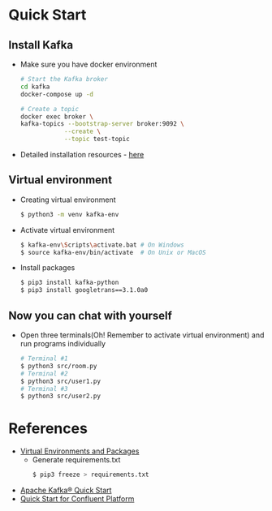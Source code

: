 # Quick Start

## Install Kafka

- Make sure you have docker environment
    ``` bash
    # Start the Kafka broker
    cd kafka
    docker-compose up -d

    # Create a topic
    docker exec broker \
    kafka-topics --bootstrap-server broker:9092 \
                --create \
                --topic test-topic
    ```

- Detailed installation resources - [here](#references)


## Virtual environment

- Creating virtual environment
    ```bash
    $ python3 -m venv kafka-env
    ```

- Activate virtual environment
    ```bash 
    $ kafka-env\Scripts\activate.bat # On Windows
    $ source kafka-env/bin/activate  # On Unix or MacOS
    ```

- Install packages
    ```bash
    $ pip3 install kafka-python
    $ pip3 install googletrans==3.1.0a0
    ```

## Now you can chat with yourself
- Open three terminals(Oh! Remember to activate virtual environment) and run programs individually
    ```bash
    # Terminal #1
    $ python3 src/room.py
    # Terminal #2
    $ python3 src/user1.py
    # Terminal #3
    $ python3 src/user2.py
    ```


# References
- [Virtual Environments and Packages](https://docs.python.org/3/tutorial/venv.html)
    - Generate requirements.txt
        ```bash
        $ pip3 freeze > requirements.txt
- [Apache Kafka® Quick Start](https://developer.confluent.io/quickstart/kafka-docker/)
- [Quick Start for Confluent Platform](https://docs.confluent.io/platform/current/quickstart/ce-docker-quickstart.html?utm_medium=sem&utm_source=google&utm_campaign=ch.sem_br.brand_tp.prs_tgt.confluent-brand_mt.mbm_rgn.apac_lng.eng_dv.all_con.confluent-docker&utm_term=%2Bconfluent%20%2Bdocker&creative=&device=c&placement=&gclid=Cj0KCQjw1tGUBhDXARIsAIJx01lwYgqx1b_K3FvlnuEW_P824alPG0DtouHE3zHO3DHDL7vPxAXwoV8aAlxaEALw_wcB)
